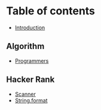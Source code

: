 # Table of contents

* [Introduction](README.md)

## Algorithm

* [Programmers](algorithm/undefined.md)

## Hacker Rank <a id="hacker-rank-1"></a>

* [Scanner](hacker-rank-1/hacker-rank.md)
* [String.format](hacker-rank-1/string.format.md)

